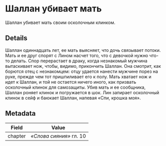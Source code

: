 # Шаллан убивает мать
Шаллан убивает мать своим осколочным клинком.

## Details
Шаллан одиннадцать лет, ее мать выясняет, что дочь связывает потоки. Мать и ее друг спорят с Лином насчет того, что с девочкой нужно что-то делать. Спор перерастает в драку, когда незнакомый мужчина вытаскивает нож, чтобы, видимо, прикончить Шаллан. Она смотрит, как борются отец с незнакомцем: отцу удается нанести мужчине порез на руке, прежде чем тот пришпиливает его к полу. Мать хватает нож и идет к Шаллан, и той не остается ничего иного, как призвать осколочный клинок для самозащиты. Убив мать и ее сообщника, Шаллан роняет клинок и погружается в шок. Лин запирает осколочный клинок в сейф и баюкает Шаллан, напевая «Спи, крошка моя».

## Metadata
| Field | Value |
| ----- | ----- |
| chapter | *«Слова сияния»* гл. 10 |
